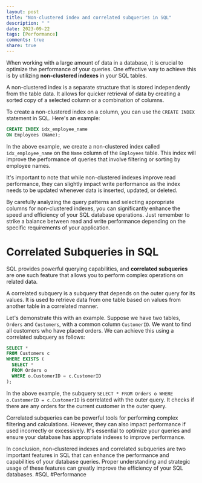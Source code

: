 ```yaml
---
layout: post
title: "Non-clustered index and correlated subqueries in SQL"
description: " "
date: 2023-09-22
tags: [Performance]
comments: true
share: true
---
```


When working with a large amount of data in a database, it is crucial to optimize the performance of your queries. One effective way to achieve this is by utilizing **non-clustered indexes** in your SQL tables.

A non-clustered index is a separate structure that is stored independently from the table data. It allows for quicker retrieval of data by creating a sorted copy of a selected column or a combination of columns.

To create a non-clustered index on a column, you can use the `CREATE INDEX` statement in SQL. Here's an example:

```sql
CREATE INDEX idx_employee_name
ON Employees (Name);
```

In the above example, we create a non-clustered index called `idx_employee_name` on the `Name` column of the `Employees` table. This index will improve the performance of queries that involve filtering or sorting by employee names.

It's important to note that while non-clustered indexes improve read performance, they can slightly impact write performance as the index needs to be updated whenever data is inserted, updated, or deleted.

By carefully analyzing the query patterns and selecting appropriate columns for non-clustered indexes, you can significantly enhance the speed and efficiency of your SQL database operations. Just remember to strike a balance between read and write performance depending on the specific requirements of your application.

# Correlated Subqueries in SQL

SQL provides powerful querying capabilities, and **correlated subqueries** are one such feature that allows you to perform complex operations on related data.

A correlated subquery is a subquery that depends on the outer query for its values. It is used to retrieve data from one table based on values from another table in a correlated manner.

Let's demonstrate this with an example. Suppose we have two tables, `Orders` and `Customers`, with a common column `CustomerID`. We want to find all customers who have placed orders. We can achieve this using a correlated subquery as follows:

```sql
SELECT *
FROM Customers c
WHERE EXISTS (
  SELECT *
  FROM Orders o
  WHERE o.CustomerID = c.CustomerID
);
```

In the above example, the subquery `SELECT * FROM Orders o WHERE o.CustomerID = c.CustomerID` is correlated with the outer query. It checks if there are any orders for the current customer in the outer query.

Correlated subqueries can be powerful tools for performing complex filtering and calculations. However, they can also impact performance if used incorrectly or excessively. It's essential to optimize your queries and ensure your database has appropriate indexes to improve performance.

In conclusion, non-clustered indexes and correlated subqueries are two important features in SQL that can enhance the performance and capabilities of your database queries. Proper understanding and strategic usage of these features can greatly improve the efficiency of your SQL databases. #SQL #Performance